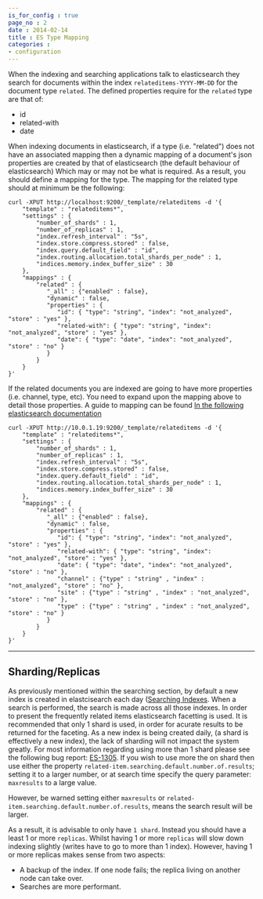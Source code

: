 ```yaml
---
is_for_config : true
page_no : 2
date : 2014-02-14
title : ES Type Mapping
categories : 
- configuration
---
```


When the indexing and searching applications talk to elasticsearch they search for documents within the index `relateditems-YYYY-MM-DD` for the document type `related`.  The defined properties require for the `related` type are that of: 

* id 
* related-with
* date

When indexing documents in elasticsearch, if a type (i.e. "related") does not have an associated mapping then a dynamic mapping of a document's json properties are created by that of elasticsearch (the default behaviour of elasticsearch)    Which may or may not be what is required.  As a result, you should define a mapping for the type.  The mapping for the related type should at minimum be the following:

    curl -XPUT http://localhost:9200/_template/relateditems -d '{
        "template" : "relateditems*",
        "settings" : {
            "number_of_shards" : 1,
            "number_of_replicas" : 1,
            "index.refresh_interval" : "5s",
            "index.store.compress.stored" : false,
            "index.query.default_field" : "id",
            "index.routing.allocation.total_shards_per_node" : 1,
            "indices.memory.index_buffer_size" : 30
        },
        "mappings" : {
            "related" : {
               "_all" : {"enabled" : false},
               "dynamic" : false,
               "properties" : {
                  "id": { "type": "string", "index": "not_analyzed", "store" : "yes" },
                  "related-with": { "type": "string", "index": "not_analyzed", "store" : "yes" },
                  "date": { "type": "date", "index": "not_analyzed", "store" : "no" }
               }
            }
        }
    }'

If the related documents you are indexed are going to have more properties (i.e. channel, type, etc).  You need to expand upon the mapping above to detail those properties.  A guide to mapping can be found [In the following elasticsearch documentation](http://www.elasticsearch.org/guide/en/elasticsearch/reference/current/mapping-core-types.html)

    curl -XPUT http://10.0.1.19:9200/_template/relateditems -d '{
        "template" : "relateditems*",
        "settings" : {
            "number_of_shards" : 1,
            "number_of_replicas" : 1,
            "index.refresh_interval" : "5s",
            "index.store.compress.stored" : false,
            "index.query.default_field" : "id",
            "index.routing.allocation.total_shards_per_node" : 1,
            "indices.memory.index_buffer_size" : 30
        },
        "mappings" : {
            "related" : {
               "_all" : {"enabled" : false},
               "dynamic" : false,
               "properties" : {
                  "id": { "type": "string", "index": "not_analyzed", "store" : "yes" },
                  "related-with": { "type": "string", "index": "not_analyzed", "store" : "yes" },
                  "date": { "type": "date", "index": "not_analyzed", "store" : "no" },
                  "channel" : {"type" : "string" , "index" : "not_analyzed", "store" : "no" },
                  "site" : {"type" : "string" , "index" : "not_analyzed", "store" : "no" },
                  "type" : {"type" : "string" , "index" : "not_analyzed", "store" : "no" }
               }
            }
        }
    }'

----

## Sharding/Replicas ##

As previously mentioned within the searching section, by default a new index is created in elastcisearch each day ([Searching Indexes]({{site.baseurl}}/searching/searching4/).
When a search is performed, the search is made across all those indexes.  In order to present the frequently related items elasticsearch facetting is used.  It is recommended
that only 1 shard is used, in order for acurate results to be returned for the faceting.  As a new index is being created daily, (a shard is effectively a new index), the lack of
sharding will not impact the system greatly.  For most information regarding using more than 1 shard please see the following bug report: [ES-1305](https://github.com/elasticsearch/elasticsearch/issues/1305).
If you wish to use more the on shard then use either the property `related-item.searching.default.number.of.results`; setting it to a larger number, or at search time specify the query parameter: `maxresults` to a large value.

However, be warned setting either `maxresults` or `related-item.searching.default.number.of.results`, means the search result will be larger.

As a result, it is advisable to only have `1 shard`.  Instead you should have a least 1 or more `replicas`.  Whilst having 1 or more `replicas` will slow down indexing slightly (writes have to go to more than 1 index).  However, having 1 or more replicas makes sense from two aspects:

* A backup of the index.  If one node fails; the replica living on another node can take over. 
* Searches are more performant.
